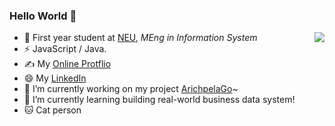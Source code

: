 ### Hello World 👋

<img align="right" src="https://github-readme-stats.vercel.app/api/top-langs/?username=ivalkshfoeif&layout=compact" />



- 🍻 First year student at [NEU](http://catalog.northeastern.edu/graduate/engineering/multidisciplinary/information-systems-msis/), _MEng in Information System_
- ⚡ JavaScript / Java.
- ✍️ My [Online Protflio](http://muxinglin.com/)
- 😄 My [LinkedIn](https://www.linkedin.com/in/muxing-lin-0a2b66200/)
- 🔭 I’m currently working on my project [ArichpelaGo](https://github.com/ivalkshfoeif/ArichpelaGo)~
- 🌱 I’m currently learning building real-world business data system!
- 🐱 Cat person


